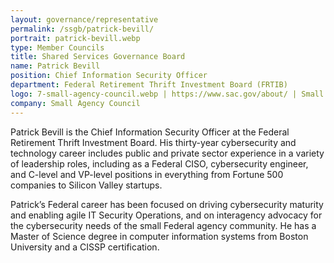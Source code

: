 ```yaml
---
layout: governance/representative
permalink: /ssgb/patrick-bevill/
portrait: patrick-bevill.webp
type: Member Councils
title: Shared Services Governance Board
name: Patrick Bevill
position: Chief Information Security Officer
department: Federal Retirement Thrift Investment Board (FRTIB)
logo: 7-small-agency-council.webp | https://www.sac.gov/about/ | Small Agency Council
company: Small Agency Council
---
```


Patrick Bevill is the Chief Information Security Officer at the Federal Retirement Thrift Investment Board. His thirty-year cybersecurity and technology career includes public and private sector experience in a variety of leadership roles, including as a Federal CISO, cybersecurity engineer, and C-level and VP-level positions in everything from Fortune 500 companies to Silicon Valley startups. 

Patrick’s Federal career has been focused on driving cybersecurity maturity and enabling agile IT Security Operations, and on interagency advocacy for the cybersecurity needs of the small Federal agency community. He has a Master of Science degree in computer information systems from Boston University and a CISSP certification.
